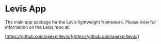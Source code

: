 
# Levis App

The main app package for the Levis lightweight framework.  Please view full information on the Levis repo at:

[https://github.com/apexpl/levis/](https://github.com/apexpl/levis/)



